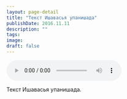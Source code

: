 ```yaml
---
layout: page-detail
title: "Текст Ишавасья упанишада"
publishDate: 2016.11.11
description: ""
tags:
image:
draft: false
---
```


<audio title="2016.11.11 - Текст Ишавасья упанишада.mp3" src="https://filer-api.advayta.org/v1.0/public/files/74792" controls=""></audio>

 Текст Ишавасья упанишада. 

  
